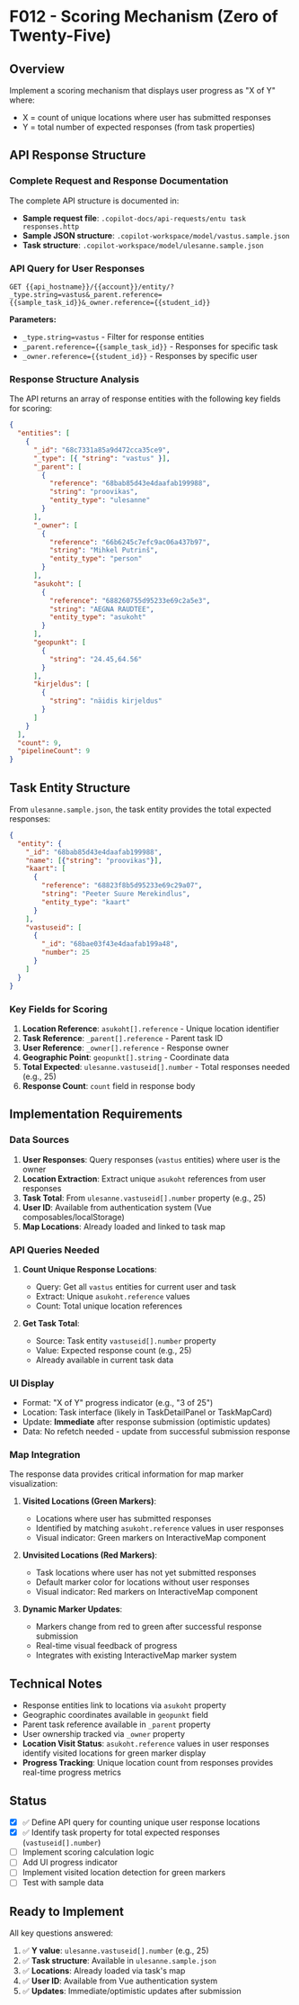 # F012 - Scoring Mechanism (Zero of Twenty-Five)

## Overview

Implement a scoring mechanism that displays user progress as "X of Y" where:

- X = count of unique locations where user has submitted responses
- Y = total number of expected responses (from task properties)

## API Response Structure

### Complete Request and Response Documentation

The complete API structure is documented in:

- **Sample request file**: `.copilot-docs/api-requests/entu task responses.http`
- **Sample JSON structure**: `.copilot-workspace/model/vastus.sample.json`
- **Task structure**: `.copilot-workspace/model/ulesanne.sample.json`

### API Query for User Responses

```http
GET {{api_hostname}}/{{account}}/entity/?_type.string=vastus&_parent.reference={{sample_task_id}}&_owner.reference={{student_id}}
```

**Parameters:**

- `_type.string=vastus` - Filter for response entities
- `_parent.reference={{sample_task_id}}` - Responses for specific task
- `_owner.reference={{student_id}}` - Responses by specific user

### Response Structure Analysis

The API returns an array of response entities with the following key fields for scoring:

```json
{
  "entities": [
    {
      "_id": "68c7331a85a9d472cca35ce9",
      "_type": [{ "string": "vastus" }],
      "_parent": [
        {
          "reference": "68bab85d43e4daafab199988",
          "string": "proovikas",
          "entity_type": "ulesanne"
        }
      ],
      "_owner": [
        {
          "reference": "66b6245c7efc9ac06a437b97",
          "string": "Mihkel Putrinš",
          "entity_type": "person"
        }
      ],
      "asukoht": [
        {
          "reference": "688260755d95233e69c2a5e3",
          "string": "AEGNA RAUDTEE",
          "entity_type": "asukoht"
        }
      ],
      "geopunkt": [
        {
          "string": "24.45,64.56"
        }
      ],
      "kirjeldus": [
        {
          "string": "näidis kirjeldus"
        }
      ]
    }
  ],
  "count": 9,
  "pipelineCount": 9
}
```

## Task Entity Structure

From `ulesanne.sample.json`, the task entity provides the total expected responses:

```json
{
  "entity": {
    "_id": "68bab85d43e4daafab199988",
    "name": [{"string": "proovikas"}],
    "kaart": [
      {
        "reference": "68823f8b5d95233e69c29a07",
        "string": "Peeter Suure Merekindlus",
        "entity_type": "kaart"
      }
    ],
    "vastuseid": [
      {
        "_id": "68bae03f43e4daafab199a48",
        "number": 25
      }
    ]
  }
}
```

### Key Fields for Scoring

1. **Location Reference**: `asukoht[].reference` - Unique location identifier
2. **Task Reference**: `_parent[].reference` - Parent task ID  
3. **User Reference**: `_owner[].reference` - Response owner
4. **Geographic Point**: `geopunkt[].string` - Coordinate data
5. **Total Expected**: `ulesanne.vastuseid[].number` - Total responses needed (e.g., 25)
6. **Response Count**: `count` field in response body

## Implementation Requirements

### Data Sources

1. **User Responses**: Query responses (`vastus` entities) where user is the owner
2. **Location Extraction**: Extract unique `asukoht` references from user responses
3. **Task Total**: From `ulesanne.vastuseid[].number` property (e.g., 25)
4. **User ID**: Available from authentication system (Vue composables/localStorage)
5. **Map Locations**: Already loaded and linked to task map

### API Queries Needed

1. **Count Unique Response Locations**:
   - Query: Get all `vastus` entities for current user and task
   - Extract: Unique `asukoht.reference` values
   - Count: Total unique location references

2. **Get Task Total**:
   - Source: Task entity `vastuseid[].number` property
   - Value: Expected response count (e.g., 25)
   - Already available in current task data

### UI Display

- Format: "X of Y" progress indicator (e.g., "3 of 25")
- Location: Task interface (likely in TaskDetailPanel or TaskMapCard)
- Update: **Immediate** after response submission (optimistic updates)
- Data: No refetch needed - update from successful submission response

### Map Integration

The response data provides critical information for map marker visualization:

1. **Visited Locations (Green Markers)**:
   - Locations where user has submitted responses
   - Identified by matching `asukoht.reference` values in user responses
   - Visual indicator: Green markers on InteractiveMap component

2. **Unvisited Locations (Red Markers)**:
   - Task locations where user has not yet submitted responses
   - Default marker color for locations without user responses
   - Visual indicator: Red markers on InteractiveMap component

3. **Dynamic Marker Updates**:
   - Markers change from red to green after successful response submission
   - Real-time visual feedback of progress
   - Integrates with existing InteractiveMap marker system

## Technical Notes

- Response entities link to locations via `asukoht` property
- Geographic coordinates available in `geopunkt` field
- Parent task reference available in `_parent` property
- User ownership tracked via `_owner` property
- **Location Visit Status**: `asukoht.reference` values in user responses identify visited locations for green marker display
- **Progress Tracking**: Unique location count from responses provides real-time progress metrics

## Status

- [x] ✅ Define API query for counting unique user response locations
- [x] ✅ Identify task property for total expected responses (`vastuseid[].number`)
- [ ] Implement scoring calculation logic
- [ ] Add UI progress indicator
- [ ] Implement visited location detection for green markers
- [ ] Test with sample data

## Ready to Implement

All key questions answered:

1. ✅ **Y value**: `ulesanne.vastuseid[].number` (e.g., 25)
2. ✅ **Task structure**: Available in `ulesanne.sample.json`
3. ✅ **Locations**: Already loaded via task's map
4. ✅ **User ID**: Available from Vue authentication system
5. ✅ **Updates**: Immediate/optimistic updates after submission
